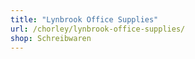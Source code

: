 ```yaml
---
title: "Lynbrook Office Supplies"
url: /chorley/lynbrook-office-supplies/
shop: Schreibwaren
---
```

